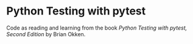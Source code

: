 # Python Testing with pytest

Code as reading and learning from the book *Python Testing with pytest, Second Edition* by Brian Okken. 